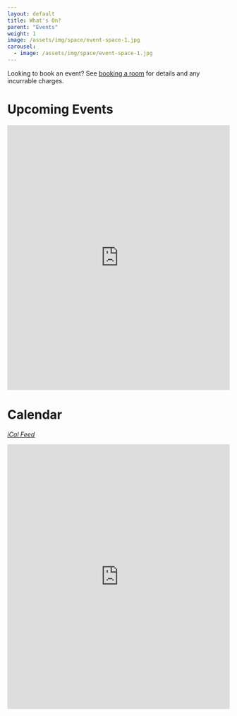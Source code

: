 ```yaml
---
layout: default
title: What's On?
parent: "Events"
weight: 1
image: /assets/img/space/event-space-1.jpg
carousel:
  - image: /assets/img/space/event-space-1.jpg
---
```


Looking to book an event? See [booking a room](/events/book-a-room) for details and any incurrable charges.

# Upcoming Events

<iframe src="https://www.google.com/calendar/embed?showTitle=0&amp;showDate=0&amp;mode=AGENDA&amp;showPrint=0&amp;showTabs=0&amp;showCalendars=0&amp;height=600&amp;wkst=2&amp;bgcolor=%23FFFFFF&amp;src=farsetlabs.org.uk_srmqnkn373auq51u00s2nijrq8%40group.calendar.google.com&amp;color=%235F6B02&amp;ctz=Europe%2FLondon" style=" border-width:0 " width="100%" height="600" frameborder="0" scrolling="no">&nbsp;</iframe>

# Calendar
_[iCal Feed](https://www.google.com/calendar/embed?src=farsetlabs.org.uk_srmqnkn373auq51u00s2nijrq8%40group.calendar.google.com&ctz=Europe/London)_

<iframe src="https://www.google.com/calendar/embed?showTitle=0&amp;showDate=0&amp;showPrint=0&amp;showTabs=0&amp;showCalendars=0&amp;height=600&amp;wkst=2&amp;bgcolor=%23FFFFFF&amp;src=farsetlabs.org.uk_srmqnkn373auq51u00s2nijrq8%40group.calendar.google.com&amp;color=%235F6B02&amp;ctz=Europe%2FLondon" style=" border-width:0 " width="100%" height="600" frameborder="0" scrolling="no">&nbsp;</iframe>
